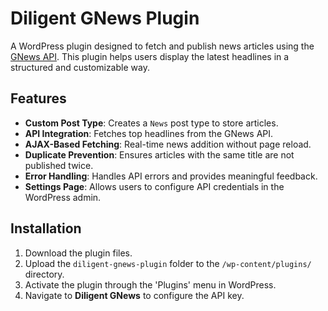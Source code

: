 # Diligent GNews Plugin

A WordPress plugin designed to fetch and publish news articles using the [GNews API](https://gnews.io/docs/v4#introduction). This plugin helps users display the latest headlines in a structured and customizable way.

## Features

- **Custom Post Type**: Creates a `News` post type to store articles.
- **API Integration**: Fetches top headlines from the GNews API.
- **AJAX-Based Fetching**: Real-time news addition without page reload.
- **Duplicate Prevention**: Ensures articles with the same title are not published twice.
- **Error Handling**: Handles API errors and provides meaningful feedback.
- **Settings Page**: Allows users to configure API credentials in the WordPress admin.

## Installation

1. Download the plugin files.
2. Upload the `diligent-gnews-plugin` folder to the `/wp-content/plugins/` directory.
3. Activate the plugin through the 'Plugins' menu in WordPress.
4. Navigate to **Diligent GNews** to configure the API key.




